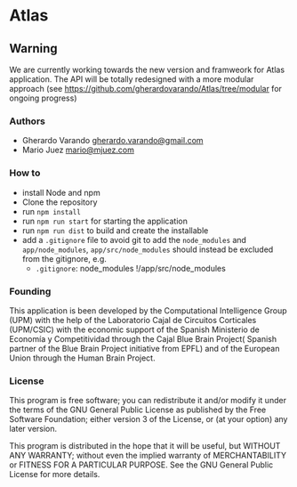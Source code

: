 # Atlas

## Warning
We are currently working towards the new version and framweork for Atlas application. The API will be totally redesigned with a more modular approach (see https://github.com/gherardovarando/Atlas/tree/modular for ongoing progress)

### Authors
 - Gherardo Varando <gherardo.varando@gmail.com>
 - Mario Juez <mario@mjuez.com>

### How to

- install Node and npm
- Clone the repository
- run `npm install`
- run `npm run start` for starting the application
- run `npm run dist` to build and create the installable
- add a `.gitignore` file to avoid git to add the `node_modules` and `app/node_modules`, `app/src/node_modules` should instead be excluded from the gitignore, e.g.
  - `.gitignore`:
                 node_modules
        !/app/src/node_modules

### Founding
 This application is been developed by the Computational Intelligence Group (UPM) with the help of the Laboratorio Cajal de Circuitos Corticales (UPM/CSIC) with the economic support of the Spanish Ministerio de Economía y Competitividad through the Cajal Blue Brain Project( Spanish partner of the Blue Brain Project initiative from EPFL) and of the European Union through the Human Brain Project.


### License

This program is free software; you can redistribute it and/or modify it under the terms of the GNU General Public License as published by the Free Software Foundation; either version 3 of the License, or (at your option) any later version.

This program is distributed in the hope that it will be useful, but WITHOUT ANY WARRANTY; without even the implied warranty of MERCHANTABILITY or FITNESS FOR A PARTICULAR PURPOSE. See the GNU General Public License for more details.

